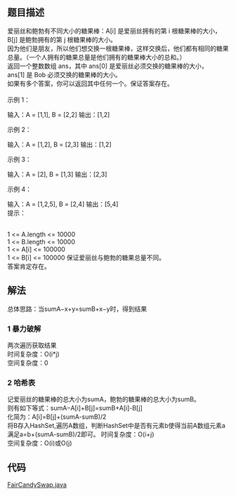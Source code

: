 ## 题目描述
爱丽丝和鲍勃有不同大小的糖果棒：A[i] 是爱丽丝拥有的第 i 根糖果棒的大小，B[j] 是鲍勃拥有的第 j 根糖果棒的大小。<br>
因为他们是朋友，所以他们想交换一根糖果棒，这样交换后，他们都有相同的糖果总量。（一个人拥有的糖果总量是他们拥有的糖果棒大小的总和。）<br>
返回一个整数数组 ans，其中 ans[0] 是爱丽丝必须交换的糖果棒的大小，ans[1] 是 Bob 必须交换的糖果棒的大小。<br>
如果有多个答案，你可以返回其中任何一个。保证答案存在。<br><br>
示例 1：

输入：A = [1,1], B = [2,2]
输出：[1,2]

示例 2：

输入：A = [1,2], B = [2,3]
输出：[1,2]

示例 3：

输入：A = [2], B = [1,3]
输出：[2,3]

示例 4：

输入：A = [1,2,5], B = [2,4]
输出：[5,4]
 
<br>提示：

<br>1 <= A.length <= 10000
<br>1 <= B.length <= 10000
<br>1 <= A[i] <= 100000
<br>1 <= B[i] <= 100000
保证爱丽丝与鲍勃的糖果总量不同。
<br>答案肯定存在。
## 解法
总体思路：当sumA−x+y=sumB+x−y时，得到结果
### 1 暴力破解
两次遍历获取结果<br>
时间复杂度：O(i*j)<br>
空间复杂度：0
### 2 哈希表
记爱丽丝的糖果棒的总大小为sumA，鲍勃的糖果棒的总大小为sumB。<br>
则有如下等式：sumA−A[i]+B[j]=sumB+A[i]-B[j]<br>
化简为：A[i]=B[j]+(sumA-sumB)/2<br>
将B存入HashSet,遍历A数组，判断HashSet中是否有元素b使得当前A数组元素a满足a=b+(sumA-sumB)/2即可。
时间复杂度：O(i+j)<br>
空间复杂度：O(i)或O(j)
## 代码
[FairCandySwap.java](https://github.com/Marshal1996/LeetCode-Java/blob/master/src/hashtable/FairCandySwap.java)


